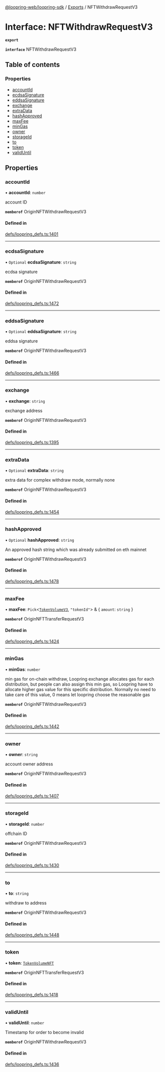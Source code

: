 [@loopring-web/loopring-sdk](../README.md) / [Exports](../modules.md) / NFTWithdrawRequestV3

# Interface: NFTWithdrawRequestV3

**`export`**

**`interface`** NFTWithdrawRequestV3

## Table of contents

### Properties

- [accountId](NFTWithdrawRequestV3.md#accountid)
- [ecdsaSignature](NFTWithdrawRequestV3.md#ecdsasignature)
- [eddsaSignature](NFTWithdrawRequestV3.md#eddsasignature)
- [exchange](NFTWithdrawRequestV3.md#exchange)
- [extraData](NFTWithdrawRequestV3.md#extradata)
- [hashApproved](NFTWithdrawRequestV3.md#hashapproved)
- [maxFee](NFTWithdrawRequestV3.md#maxfee)
- [minGas](NFTWithdrawRequestV3.md#mingas)
- [owner](NFTWithdrawRequestV3.md#owner)
- [storageId](NFTWithdrawRequestV3.md#storageid)
- [to](NFTWithdrawRequestV3.md#to)
- [token](NFTWithdrawRequestV3.md#token)
- [validUntil](NFTWithdrawRequestV3.md#validuntil)

## Properties

### accountId

• **accountId**: `number`

account ID

**`memberof`** OriginNFTWithdrawRequestV3

#### Defined in

[defs/loopring_defs.ts:1401](https://github.com/Loopring/loopring_sdk/blob/ea87b1c/src/defs/loopring_defs.ts#L1401)

___

### ecdsaSignature

• `Optional` **ecdsaSignature**: `string`

ecdsa signature

**`memberof`** OriginNFTWithdrawRequestV3

#### Defined in

[defs/loopring_defs.ts:1472](https://github.com/Loopring/loopring_sdk/blob/ea87b1c/src/defs/loopring_defs.ts#L1472)

___

### eddsaSignature

• `Optional` **eddsaSignature**: `string`

eddsa signature

**`memberof`** OriginNFTWithdrawRequestV3

#### Defined in

[defs/loopring_defs.ts:1466](https://github.com/Loopring/loopring_sdk/blob/ea87b1c/src/defs/loopring_defs.ts#L1466)

___

### exchange

• **exchange**: `string`

exchange address

**`memberof`** OriginNFTWithdrawRequestV3

#### Defined in

[defs/loopring_defs.ts:1395](https://github.com/Loopring/loopring_sdk/blob/ea87b1c/src/defs/loopring_defs.ts#L1395)

___

### extraData

• `Optional` **extraData**: `string`

extra data for complex withdraw mode, normally none

**`memberof`** OriginNFTWithdrawRequestV3

#### Defined in

[defs/loopring_defs.ts:1454](https://github.com/Loopring/loopring_sdk/blob/ea87b1c/src/defs/loopring_defs.ts#L1454)

___

### hashApproved

• `Optional` **hashApproved**: `string`

An approved hash string which was already submitted on eth mainnet

**`memberof`** OriginNFTWithdrawRequestV3

#### Defined in

[defs/loopring_defs.ts:1478](https://github.com/Loopring/loopring_sdk/blob/ea87b1c/src/defs/loopring_defs.ts#L1478)

___

### maxFee

• **maxFee**: `Pick`<[`TokenVolumeV3`](TokenVolumeV3.md), ``"tokenId"``\> & { `amount`: `string`  }

**`memberof`** OriginNFTTransferRequestV3

#### Defined in

[defs/loopring_defs.ts:1424](https://github.com/Loopring/loopring_sdk/blob/ea87b1c/src/defs/loopring_defs.ts#L1424)

___

### minGas

• **minGas**: `number`

min gas for on-chain withdraw, Loopring exchange allocates gas for each distribution, but people can also assign this min gas, so Loopring have to allocate higher gas value for this specific distribution. Normally no need to take care of this value, 0 means let loopring choose the reasonable gas

**`memberof`** OriginNFTWithdrawRequestV3

#### Defined in

[defs/loopring_defs.ts:1442](https://github.com/Loopring/loopring_sdk/blob/ea87b1c/src/defs/loopring_defs.ts#L1442)

___

### owner

• **owner**: `string`

account owner address

**`memberof`** OriginNFTWithdrawRequestV3

#### Defined in

[defs/loopring_defs.ts:1407](https://github.com/Loopring/loopring_sdk/blob/ea87b1c/src/defs/loopring_defs.ts#L1407)

___

### storageId

• **storageId**: `number`

offchain ID

**`memberof`** OriginNFTWithdrawRequestV3

#### Defined in

[defs/loopring_defs.ts:1430](https://github.com/Loopring/loopring_sdk/blob/ea87b1c/src/defs/loopring_defs.ts#L1430)

___

### to

• **to**: `string`

withdraw to address

**`memberof`** OriginNFTWithdrawRequestV3

#### Defined in

[defs/loopring_defs.ts:1448](https://github.com/Loopring/loopring_sdk/blob/ea87b1c/src/defs/loopring_defs.ts#L1448)

___

### token

• **token**: [`TokenVolumeNFT`](TokenVolumeNFT.md)

**`memberof`** OriginNFTTransferRequestV3

#### Defined in

[defs/loopring_defs.ts:1418](https://github.com/Loopring/loopring_sdk/blob/ea87b1c/src/defs/loopring_defs.ts#L1418)

___

### validUntil

• **validUntil**: `number`

Timestamp for order to become invalid

**`memberof`** OriginNFTWithdrawRequestV3

#### Defined in

[defs/loopring_defs.ts:1436](https://github.com/Loopring/loopring_sdk/blob/ea87b1c/src/defs/loopring_defs.ts#L1436)
